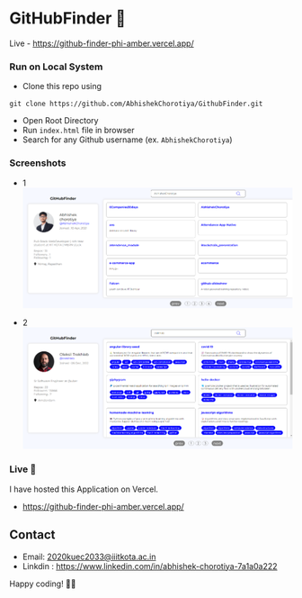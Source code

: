 # GitHubFinder 🚀 

Live - https://github-finder-phi-amber.vercel.app/

### Run on Local System

- Clone this repo using 
```
git clone https://github.com/AbhishekChorotiya/GithubFinder.git
```
- Open Root Directory
- Run ```index.html``` file in browser
- Search for any Github username (ex. ```AbhishekChorotiya```)

### Screenshots
- 1
![App Screenshot](https://github.com/AbhishekChorotiya/GithubFinder/blob/main/images/sc1.png)

- 2
![App Screenshot](https://github.com/AbhishekChorotiya/GithubFinder/blob/main/images/sc2.png)


### Live 📡
I have hosted this Application on Vercel.
- https://github-finder-phi-amber.vercel.app/

## Contact

- Email: 2020kuec2033@iiitkota.ac.in
- Linkdin : https://www.linkedin.com/in/abhishek-chorotiya-7a1a0a222

Happy coding! 🚀✨
